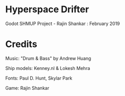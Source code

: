 # Hyperspace Drifter
Godot SHMUP Project - Rajin Shankar : February 2019

# Credits
Music: "Drum & Bass" by Andrew Huang

Ship models: Kenney.nl & Lokesh Mehra

Fonts: Paul D. Hunt, Skylar Park

Game: Rajin Shankar
